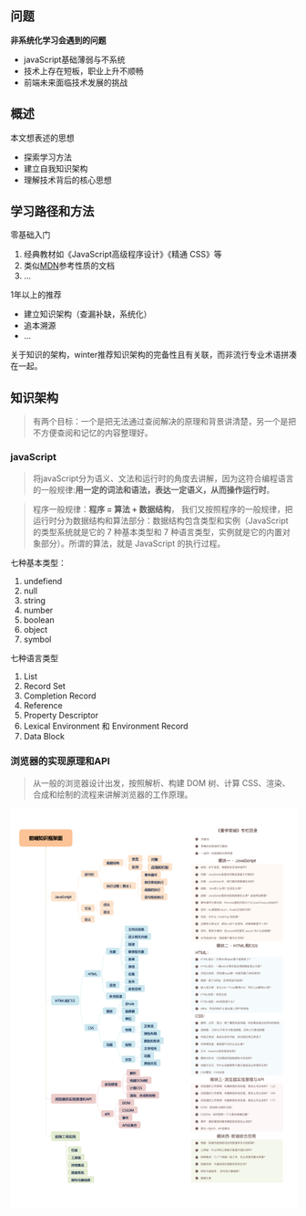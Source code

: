 ## 问题
**非系统化学习会遇到的问题**
- javaScript基础薄弱与不系统
- 技术上存在短板，职业上升不顺畅
- 前端未来面临技术发展的挑战

## 概述
本文想表述的思想
- 探索学习方法
- 建立自我知识架构
- 理解技术背后的核心思想

## 学习路径和方法
零基础入门
1. 经典教材如《JavaScript高级程序设计》《精通 CSS》等
2. 类似[MDN](https://developer.mozilla.org/zh-CN/)参考性质的文档
3. ...

1年以上的推荐
- 建立知识架构（查漏补缺，系统化）
- 追本溯源
- ...

关于知识的架构，winter推荐知识架构的完备性且有关联，而非流行专业术语拼凑在一起。

## 知识架构
> 有两个目标：一个是把无法通过查阅解决的原理和背景讲清楚，另一个是把不方便查阅和记忆的内容整理好。

### javaScript
> 将javaScript分为语义、文法和运行时的角度去讲解，因为这符合编程语言的一般规律:**用一定的词法和语法，表达一定语义，从而操作运行时**。

> 程序一般规律：**程序 = 算法 + 数据结构**，
我们又按照程序的一般规律，把运行时分为数据结构和算法部分：数据结构包含类型和实例（JavaScript 的类型系统就是它的 7 种基本类型和 7 种语言类型，实例就是它的内置对象部分）。所谓的算法，就是 JavaScript 的执行过程。

七种基本类型：
1. undefiend
2. null
3. string
4. number
5. boolean
6. object
7. symbol

七种语言类型
1. List
2. Record Set
3. Completion Record
4. Reference
5. Property Descriptor
6. Lexical Environment 和 Environment Record
7. Data Block


### 浏览器的实现原理和API
> 从一般的浏览器设计出发，按照解析、构建 DOM 树、计算 CSS、渲染、合成和绘制的流程来讲解浏览器的工作原理。


![重学前端架构图](https://raw.githubusercontent.com/FengYangLiu/blog/master/images/%E9%87%8D%E5%AD%A6%E5%89%8D%E7%AB%AF/%E9%87%8D%E5%AD%A6%E5%89%8D%E7%AB%AF%E6%9E%B6%E6%9E%84%E5%9B%BE.jpg)
